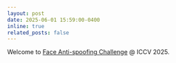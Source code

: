 ```yaml
---
layout: post
date: 2025-06-01 15:59:00-0400
inline: true
related_posts: false
---
```

Welcome to [Face Anti-spoofing Challenge](https://sites.google.com/view/face-anti-spoofing-challenge/welcome/challengeiccv2025) @ ICCV 2025.
